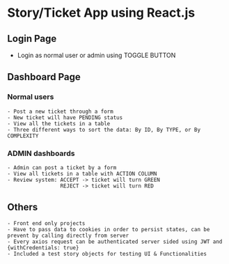 # Story/Ticket App using React.js

## Login Page
- Login as normal user or admin using TOGGLE BUTTON

## Dashboard Page

### Normal users
```
- Post a new ticket through a form
- New ticket will have PENDING status
- View all the tickets in a table
- Three different ways to sort the data: By ID, By TYPE, or By COMPLEXITY
```

### ADMIN dashboards
```
- Admin can post a ticket by a form
- View all tickets in a table with ACTION COLUMN
- Review system: ACCEPT -> ticket will turn GREEN
                 REJECT -> ticket will turn RED
```

## Others
```
- Front end only projects
- Have to pass data to cookies in order to persist states, can be prevent by calling directly from server
- Every axios request can be authenticated server sided using JWT and {withCredentials: true}
- Included a test story objects for testing UI & Functionalities
```